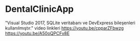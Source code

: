# DentalClinicApp
 "Visual Studio 2017, SQLite veritabanı ve DevExpress bileşenleri kullanılmıştır."
video linkleri
https://youtu.be/cpparZFbwzg
https://youtu.be/A50oQPCFv8E
